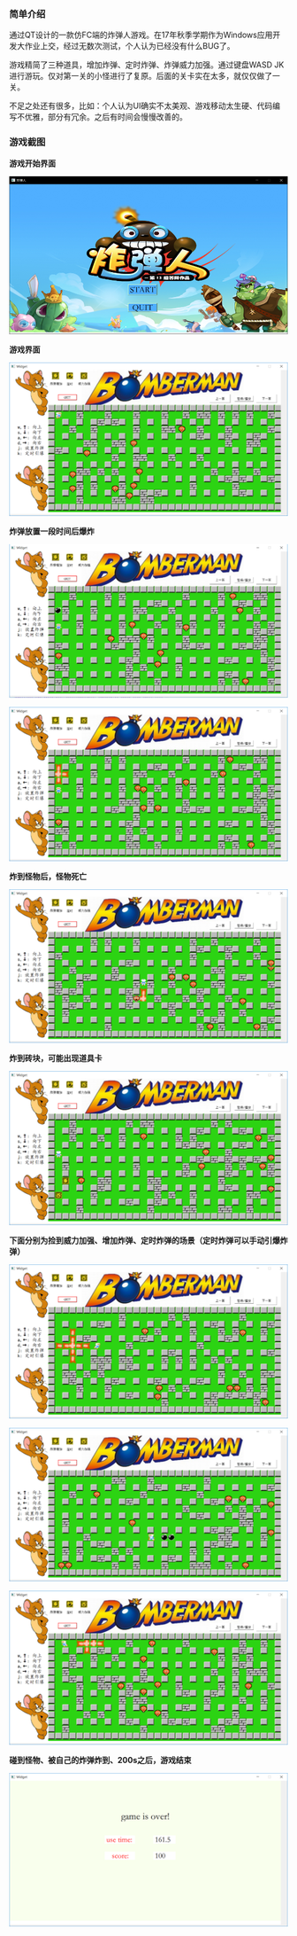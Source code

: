 ### 简单介绍

通过QT设计的一款仿FC端的炸弹人游戏。在17年秋季学期作为Windows应用开发大作业上交，经过无数次测试，个人认为已经没有什么BUG了。

游戏精简了三种道具，增加炸弹、定时炸弹、炸弹威力加强。通过键盘WASD JK进行游玩。仅对第一关的小怪进行了复原。后面的关卡实在太多，就仅仅做了一关。

不足之处还有很多，比如：个人认为UI确实不太美观、游戏移动太生硬、代码编写不优雅，部分有冗余。之后有时间会慢慢改善的。

### 游戏截图

**游戏开始界面**

![开始界面](https://github.com/AmazingPangWei/BomberMan/blob/master/resource/img1.png)

**游戏界面**

![游戏界面](https://github.com/AmazingPangWei/BomberMan/blob/master/resource/img2.png)

**炸弹放置一段时间后爆炸**

![炸弹放置](https://github.com/AmazingPangWei/BomberMan/blob/master/resource/img3.png)

![炸弹爆炸](https://github.com/AmazingPangWei/BomberMan/blob/master/resource/img4.png)

**炸到怪物后，怪物死亡**

![怪物死亡](https://github.com/AmazingPangWei/BomberMan/blob/master/resource/img5.png)

**炸到砖块，可能出现道具卡**

![出现道具卡](https://github.com/AmazingPangWei/BomberMan/blob/master/resource/img6.png)

**下面分别为捡到威力加强、增加炸弹、定时炸弹的场景（定时炸弹可以手动引爆炸弹）**

![威力加强](https://github.com/AmazingPangWei/BomberMan/blob/master/resource/img7.png)

![增加炸弹](https://github.com/AmazingPangWei/BomberMan/blob/master/resource/img8.png)

![定时炸弹](https://github.com/AmazingPangWei/BomberMan/blob/master/resource/img9.png)

**碰到怪物、被自己的炸弹炸到、200s之后，游戏结束**

![游戏结束](https://github.com/AmazingPangWei/BomberMan/blob/master/resource/img10.png)